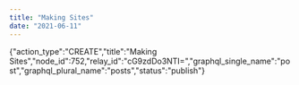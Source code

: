 ```yaml
---
title: "Making Sites"
date: "2021-06-11"
---
```


{"action\_type":"CREATE","title":"Making Sites","node\_id":752,"relay\_id":"cG9zdDo3NTI=","graphql\_single\_name":"post","graphql\_plural\_name":"posts","status":"publish"}
